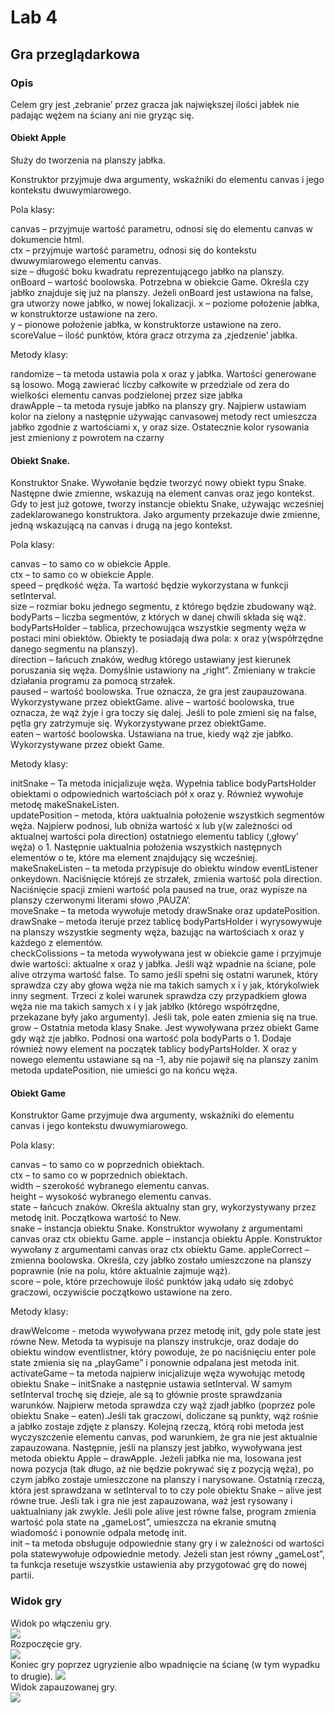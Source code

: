 # Lab 4
## Gra przeglądarkowa
### Opis
Celem gry jest ‚zebranie’ przez gracza jak największej ilości jabłek nie padając wężem na ściany ani nie gryząc się.  

#### Obiekt Apple 
Służy do tworzenia na planszy jabłka.  

Konstruktor przyjmuje dwa argumenty, wskaźniki do elementu canvas i jego kontekstu dwuwymiarowego.  

Pola klasy:  

canvas – przyjmuje wartość parametru, odnosi się do elementu canvas w dokumencie html.  
ctx – przyjmuje wartość parametru, odnosi się do kontekstu dwuwymiarowego elementu canvas.  
size – długość boku kwadratu reprezentującego jabłko na planszy.  
onBoard – wartość boolowska. Potrzebna w obiekcie Game. Określa czy jabłko znajduje się już na planszy.  Jeżeli onBoard jest ustawiona na false, gra utworzy nowe jabłko, w nowej lokalizacji.
x – poziome położenie jabłka, w konstruktorze ustawione na zero.  
y – pionowe położenie jabłka, w konstruktorze ustawione na zero.  
scoreValue – ilość punktów, która gracz otrzyma za ‚zjedzenie’ jabłka.  
    
Metody klasy:  

randomize – ta metoda ustawia pola x oraz y jabłka. Wartości generowane są losowo. Mogą zawierać liczby całkowite w przedziale od zera do wielkości elementu canvas podzielonej przez size jabłka  
drawApple – ta metoda rysuje jabłko na planszy gry. Najpierw ustawiam kolor na zielony a następnie używając canvasowej metody rect umieszcza jabłko zgodnie z wartościami x, y oraz size. Ostatecznie kolor rysowania jest zmieniony z powrotem na czarny  
#### Obiekt Snake.  
Konstruktor Snake. Wywołanie będzie tworzyć nowy obiekt typu Snake. Następne dwie zmienne, wskazują na element canvas oraz jego kontekst. Gdy to jest już gotowe, tworzy instancje obiektu Snake, używając wcześniej zadeklarowanego konstruktora. Jako argumenty przekazuje dwie zmienne, jedną wskazującą na canvas i drugą na jego kontekst.  

Pola klasy:  

canvas – to samo co w obiekcie Apple.  
ctx – to samo co w obiekcie Apple.  
speed – prędkość węża. Ta wartość będzie wykorzystana w funkcji setInterval.  
size – rozmiar boku jednego segmentu, z którego będzie zbudowany wąż.  
bodyParts – liczba segmentów, z których w danej chwili składa się wąż.  
bodyPartsHolder – tablica, przechowująca wszystkie segmenty węża w postaci mini obiektów. Obiekty te posiadają dwa pola: x oraz y(współrzędne danego segmentu na planszy).  
direction – łańcuch znaków, według którego ustawiany jest kierunek poruszania się węża. Domyślnie ustawiony na „right”. Zmieniany w trakcie działania programu za pomocą strzałek.  
paused – wartość boolowska. True oznacza, że gra jest zaupauzowana. Wykorzystywane przez obiektGame.
alive – wartość boolowska, true oznacza, że wąż żyje i gra toczy się dalej. Jeśli to pole zmieni się na false, pętla gry zatrzymuje się. Wykorzystywane przez obiektGame.  
eaten – wartość boolowska. Ustawiana na true, kiedy wąż zje jabłko. Wykorzystywane przez obiekt Game.  

Metody klasy:  

initSnake – Ta metoda inicjalizuje węża. Wypełnia tablice bodyPartsHolder obiektami o odpowiednich wartościach pół x oraz y. Również wywołuje metodę makeSnakeListen.  
updatePosition – metoda, która uaktualnia położenie wszystkich segmentów węża. Najpierw podnosi, lub obniża wartość x lub y(w zależności od aktualnej wartości pola direction) ostatniego elementu tablicy (‚głowy’ węża) o 1. Następnie uaktualnia położenia wszystkich następnych elementów o te, które ma element znajdujący się wcześniej.  
makeSnakeListen – ta metoda przypisuje do obiektu window eventListener onkeydown. Naciśnięcie którejś ze strzałek, zmienia wartość pola direction. Naciśnięcie spacji zmieni wartość pola paused na true, oraz wypisze na planszy czerwonymi literami słowo ‚PAUZA’.  
moveSnake – ta metoda wywołuje metody drawSnake oraz updatePosition.  
drawSnake – metoda iteruje przez tablicę bodyPartsHolder i wyrysowywuje na planszy wszystkie segmenty węża, bazując na wartościach x oraz y każdego z elementów.  
checkColissions – ta metoda wywoływana jest w obiekcie game i przyjmuje dwie wartości: aktualne x oraz y jabłka. Jeśli wąż wpadnie na ściane, pole alive otrzyma wartość false. To samo jeśli spełni się ostatni warunek, który sprawdza czy aby głowa węża nie ma takich samych x i y jak, którykolwiek inny segment. Trzeci z kolei warunek sprawdza czy przypadkiem głowa węża nie ma takich samych x i y jak jabłko (którego współrzędne, przekazane były jako argumenty). Jeśli tak, pole eaten zmienia się na true.  
grow – Ostatnia metoda klasy Snake. Jest wywoływana przez obiekt Game gdy wąż zje jabłko. Podnosi ona wartość pola bodyParts o 1. Dodaje również nowy element na początek tablicy bodyPartsHolder. X oraz y nowego elementu ustawiane są na -1, aby nie pojawił się na planszy zanim metoda updatePosition, nie umieści go na końcu węża.  

#### Obiekt Game  
Konstruktor Game przyjmuje dwa argumenty, wskaźniki do elementu canvas i jego kontekstu dwuwymiarowego.  

Pola klasy:  

canvas – to samo co w poprzednich obiektach.  
ctx – to samo co w poprzednich obiektach.  
width – szerokość wybranego elementu canvas.  
height – wysokość wybranego elementu canvas.  
state – łańcuch znaków. Określa aktualny stan gry, wykorzystywany przez metodę init. Początkowa wartość to New.  
snake – instancja obiektu Snake. Konstruktor wywołany z argumentami canvas oraz ctx obiektu Game.
apple – instancja obiektu Apple. Konstruktor wywołany z argumentami canvas oraz ctx obiektu Game.
appleCorrect – zmienna boolowska. Określa, czy jabłko zostało umieszczone na planszy poprawnie (nie na polu, które aktualnie zajmuje wąż).  
score – pole, które przechowuje ilość punktów jaką udało się zdobyć graczowi, oczywiście początkowo ustawione na zero.  
    
Metody klasy:  

drawWelcome - metoda wywoływana przez metodę init, gdy pole state jest równe New. Metoda ta wypisuje na planszy instrukcje, oraz dodaje do obiektu window eventlistner, który powoduje, że po naciśnięciu enter pole state zmienia się na „playGame” i ponownie odpalana jest metoda init.  
activateGame – ta metoda najpierw inicjalizuje węża wywołując metodę obiektu Snake – initSnake a następnie ustawia setInterval. W samym setInterval trochę się dzieje, ale są to głównie proste sprawdzania warunków. Najpierw metoda sprawdza czy wąż zjadł jabłko (poprzez pole obiektu Snake – eaten).Jeśli tak graczowi, doliczane są punkty, wąż rośnie a jabłko zostaje zdjęte z planszy. Kolejną rzeczą, którą robi metoda jest wyczyszczenie elementu canvas, pod warunkiem, że gra nie jest aktualnie zapauzowana. Następnie, jeśli na planszy jest jabłko, wywoływana jest metoda obiektu Apple – drawApple. Jeżeli jabłka nie ma, losowana jest nowa pozycja (tak długo, aż nie będzie pokrywać się z pozycją węża), po czym jabłko zostaje umieszczone na planszy i narysowane. Ostatnią rzeczą, która jest sprawdzana w setInterval to to czy pole obiektu Snake – alive jest równe true. Jeśli tak i gra nie jest zapauzowana, waż jest rysowany i uaktualniany jak zwykle. Jeśli pole alive jest równe false, program zmienia wartość pola state na „gameLost”, umieszcza na ekranie smutną wiadomość i ponownie odpala metodę init.  
init – ta metoda obsługuje odpowiednie stany gry i w zależności od wartości pola statewywołuje odpowiednie metody. Jeżeli stan jest równy „gameLost”, ta funkcja resetuje wszystkie ustawienia aby przygotować grę do nowej partii.  

### Widok gry
Widok po włączeniu gry.  
![](Screen/1.jpg)  
Rozpoczęcie gry.  
![](Screen/2.jpg)  
Koniec gry poprzez ugryzienie albo wpadnięcie na ścianę (w tym wypadku to drugie).
![](Screen/3.jpg)  
Widok zapauzowanej gry.  
![](Screen/4.jpg)  